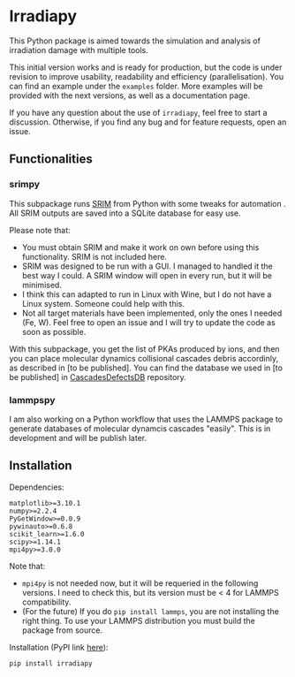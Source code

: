 # Irradiapy

This Python package is aimed towards the simulation and analysis of irradiation damage with multiple tools.

This initial version works and is ready for production, but the code is under revision to improve usability, readability and efficiency (parallelisation). You can find an example under the `examples` folder. More examples will be provided with the next versions, as well as a documentation page.

If you have any question about the use of `irradiapy`, feel free to start a discussion. Otherwise, if you find any bug and for feature requests, open an issue.

## Functionalities

### srimpy

This subpackage runs [SRIM](http://www.srim.org/) from Python with some tweaks for automation . All SRIM outputs are saved into a SQLite database for easy use.

Please note that:
- You must obtain SRIM and make it work on own before using this functionality. SRIM is not included here.
- SRIM was designed to be run with a GUI. I managed to handled it the best way I could. A SRIM window will open in every run, but it will be minimised.
- I think this can adapted to run in Linux with Wine, but I do not have a Linux system. Someone could help with this.
- Not all target materials have been implemented, only the ones I needed (Fe, W). Feel free to open an issue and I will try to update the code as soon as possible.

With this subpackage, you get the list of PKAs produced by ions, and then you can place molecular dynamics collisional cascades debris accordinly, as described in [to be published]. You can find the database we used in [to be published] in [CascadesDefectsDB](https://github.com/acgc99/CascadesDefectsDB.git) repository.

### lammpspy

I am also working on a Python workflow that uses the LAMMPS package to generate databases of molecular dynamcis cascades "easily". This is in development and will be publish later.

## Installation

Dependencies:
```
matplotlib>=3.10.1
numpy>=2.2.4
PyGetWindow>=0.0.9
pywinauto>=0.6.8
scikit_learn>=1.6.0
scipy>=1.14.1
mpi4py>=3.0.0
```
Note that:
- `mpi4py` is not needed now, but it will be requeried in the following versions. I need to check this, but its version must be < 4 for LAMMPS compatibility.
- (For the future) If you do `pip install lammps`, you are not installing the right thing. To use your LAMMPS distribution you must build the package from source.

Installation (PyPI link [here](https://pypi.org/project/irradiapy/)):
```
pip install irradiapy
```
